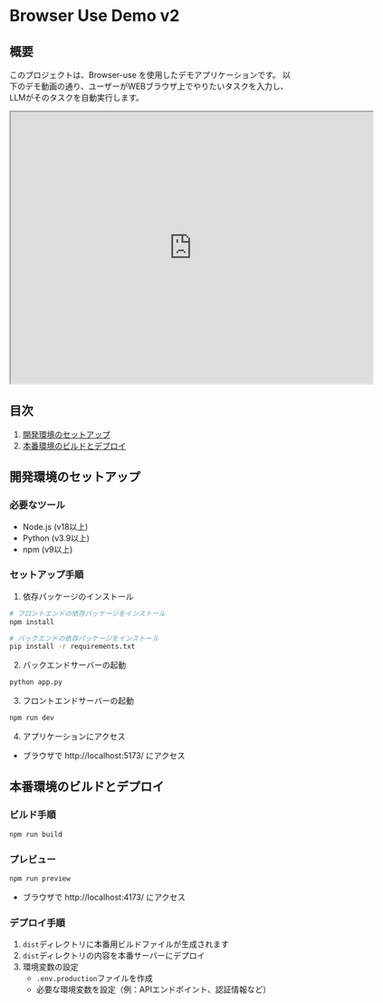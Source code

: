 # Browser Use Demo v2

## 概要
このプロジェクトは、Browser-use を使用したデモアプリケーションです。
以下のデモ動画の通り、ユーザーがWEBブラウザ上でやりたいタスクを入力し、LLMがそのタスクを自動実行します。

<iframe src="https://drive.google.com/file/d/1bg16_FQcVuJ6hsI5CxYMnoJvmXomTUKK/preview" width="640" height="480" allow="autoplay"></iframe>

## 目次
1. [開発環境のセットアップ](#開発環境のセットアップ)
2. [本番環境のビルドとデプロイ](#本番環境のビルドとデプロイ)

## 開発環境のセットアップ

### 必要なツール
- Node.js (v18以上)
- Python (v3.9以上)
- npm (v9以上)

### セットアップ手順
1. 依存パッケージのインストール
```bash
# フロントエンドの依存パッケージをインストール
npm install

# バックエンドの依存パッケージをインストール
pip install -r requirements.txt
```

2. バックエンドサーバーの起動
```bash
python app.py
```

3. フロントエンドサーバーの起動
```bash
npm run dev
```

4. アプリケーションにアクセス
- ブラウザで http://localhost:5173/ にアクセス

## 本番環境のビルドとデプロイ

### ビルド手順
```bash
npm run build
```

### プレビュー
```bash
npm run preview
```
- ブラウザで http://localhost:4173/ にアクセス

### デプロイ手順
1. `dist`ディレクトリに本番用ビルドファイルが生成されます
2. `dist`ディレクトリの内容を本番サーバーにデプロイ
3. 環境変数の設定
   - `.env.production`ファイルを作成
   - 必要な環境変数を設定（例：APIエンドポイント、認証情報など）
